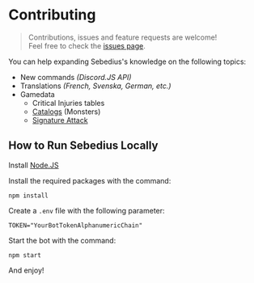 # Contributing

> Contributions, issues and feature requests are welcome!<br />Feel free to check the [issues page](https://github.com/Stefouch/sebedius-myz-discord-bot/issues).

You can help expanding Sebedius's knowledge on the following topics:

* New commands *(Discord.JS API)*
* Translations *(French, Svenska, German, etc.)*
* Gamedata
  * Critical Injuries tables
  * [Catalogs](./wiki/Catalogs-%28Gamedata%29) (Monsters)
  * [Signature Attack](./wiki/Signature-Attack-%28Gamedata%29)

## How to Run Sebedius Locally

Install [Node.JS](https://nodejs.org/en/download/)

Install the required packages with the command:
```
npm install
```

Create a `.env` file with the following parameter:
```
TOKEN="YourBotTokenAlphanumericChain"
```

Start the bot with the command:
```
npm start
```

And enjoy!
